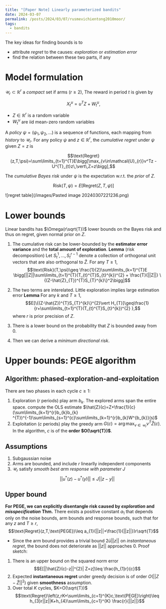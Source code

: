 ```yaml
---
title: "[Paper Note] Linearly parameterized bandits"
date: 2024-03-07
permalink: /posts/2024/03/07/rusmevichientong2010moor/
tags:
  - bandits
---
```

The key ideas for finding bounds is to
- attribute *regret* to the causes: *exploration* or *estimation error*
- find the relation between these two parts, if any

# Model formulation
$\mathcal{U}_r \subset \mathbb{R}^r$ a *compact* set if arms ($r\geq2$), The reward in period $t$ is given by

$$X_{t}^{u}=u^{T}Z + W_{t}^{u},\tag{1}$$
- $Z\in\mathbb{R}^r$ is a random variable
- $W_{t}^{u}$ are iid mean-zero random variables

A *policy* $\psi=(\psi_{1},\psi_{2},...)$  is a sequence of functions, each mapping from *history* to $\mathcal{U}_r$. For any policy $\psi$ and $z\in\mathbb{R}^r$, the *cumulative regret* under $\psi$ given $Z=z$ is

$$\text{Regret}(z,T,\psi)=\sum\limits_{t=1}^{T}E\bigg[\max_{v\in\mathcal{U}_{r}}v^Tz - U^{T}_{t}z\,\vert\,Z=z\bigg],$$

The *cumulative Bayes risk* under $\psi$ is the expectation w.r.t. the *prior* of $Z$.

$$\text{Risk}(T,\psi)=E[\text{Regret}(Z,T,\psi)]$$

![regret table](/images/Pasted image 20240307221236.png)

# Lower bounds
Linear bandits has $\Omega(r\sqrt{T})$ lower bounds on the Bayes risk and thus on regret, given normal prior on $Z$.
1. The cumulative risk can be lower-bounded by the **estimator error variance** and the **total amount of exploration**.
	**Lemma** (risk decomposition) Let $S_{t}^{1},..., S_{t}^{r-1}$ denote a collection of orthogonal unit vectors that are also orthogonal to $\hat{Z}$. For any $T\geq 1$, 
	$$\text{Risk}(T,\psi)\geq \frac{1}{2}\sum\limits_{k=1}^{T}E \bigg[||Z||\sum\limits_{t=1}^{T}(T_{t}^{T}S_{t}^{k})^{2} + \frac{T}{||Z||} \{(Z-\hat{Z}_{T})^{T}S_{T}^{k}\}^2\bigg]$$

2. The two terms are interelated. Little exploration implies large estimation error
	**Lemma** For any $k$ and $T\geq 1$,
	$$E[\{(Z-\hat{Z})^{T}S_{T}^{k}\}^{2}\vert H_{T}]\geq\frac{1}{r+\sum\limits_{t=1}^{T}(T_{t}^{T}S_{t}^{k})^{2} },$$
	where $r$ is prior precision of $Z$.
3. There is a lower bound on the probability that $Z$ is bounded away from 0.
4. Then we can derive a *minimum directional risk*.

# Upper bounds: PEGE algorithm

## Algorithm: phased-exploration-and-exploitation
There are two phases in each cycle $c\geq 1$:
1. Exploration ($r$ periods) play arm $b_k$. The explored arms span the entire space.
	compute the OLS estimate $\hat{Z}(c)=Z+\frac{1}{c}(\sum\limits_{k=1}^{r}b_{k}b_{k} ^{T})^{-1}\sum\limits_{s=1}^{c}\sum\limits_{k=1}^{r}b_{k}W^{b_{k}}(s)$
2. Exploitation ($c$ periods) play the greedy arm $G(c)=\arg\max_{v\in\mathcal{U}_{r}} v^{T}\hat{Z}(c)$.
In the algorithm, $c$ is of the **order $O(\sqrt{T})$**.

## Assumptions
1. Subgaussian noise
2. Arms are bounded, and include $r$ linearlly independent components
3. $\mathcal{U}_{r}$ satisfy *smooth best arm response with parameter J*
		$$||u^{*}(z)-u^{*}(y)||\leq J||z-y||$$

## Upper bound
**For PEGE, we can explicitly disentangle risk caused by *exploration* and *misspecification***
**Thm.** There exists a positive constant $a_{1}$ that depends only on the noise bounds, arm bounds and response bounds, such that for any $z$ and $T\geq r$,
$$\text{Regret}(z,T,\text{PEGE})\leq a_{1}(||z||+\frac{1}{||z||})r\sqrt{T}$$
- Since the arm bound provides a trivial bound $2\bar{u}||z||$ on *instantaneous regret*, the bound does not deteriorate as $||z||$ approaches 0.
Proof sketch:
1. There is an upper bound on the squared norm error
		$$E[||\hat{Z}(c)-z||^{2}| Z=z]\leq \frac{h_{1}r}{c}$$
2. Expected **instantaneous regret** under greedy decision is of order $O(||Z-\hat{Z}||^2)$ given **smoothness** assumption.
3. Over total $K$ cycles, $K=O(\sqrt{T})$
		$$\text{Regret}\left(z,rK+\sum\limits_{c=1}^{K}c,\text{PEGE}\right)\leq h_{3}r||z||K+h_{4}\sum\limits_{c=1}^{K} \frac{r}{||z||}$$

